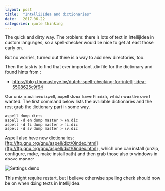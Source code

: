 ```yaml
---
layout: post
title:  "IntelliJIdea and dictionaries"
date:   2017-06-22
categories: quote thinking
---
```


The quick and dirty way. The problem: there is lots of text in IntellijIdea in custom languages, so a spell-checker would be 
nice to get at least those early on.

But no worries, turned out there is a way to add new directories, too.

Then the task is to find that ever important .dic file for the dictionary and found hints from :
  * <https://blog.thomastoye.be/dutch-spell-checking-for-intellij-idea-5508625d9f64>

Our unix machines ispell, aspell does have Finnish, which was the one I wanted. The first command below lists the 
available dictionaries and the rest grab the dictionary part in some way. 

```
aspell dump dicts 
aspell -d en dump master > en.dic
aspell -d fi dump master > fi.dic
aspell -d sv dump master > sv.dic
```
Aspell also have new dictionaries: [ftp://ftp.gnu.org/gnu/aspell/dict/0index.html](ftp://ftp.gnu.org/gnu/aspell/dict/0index.html) , which one can install
(unzip, configure, make, make install path) and then grab those also to windows in above manner

![Settings demo]({{site.url}}/imgs/newdic.png "new user dictionaries")

This might require restart, but I believe otherwise spelling check should now be on when doing texts in IntellijIdea.

